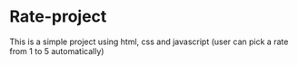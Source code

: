 # Rate-project
This is a simple project using html, css and javascript (user can pick a rate from 1 to 5 automatically)
